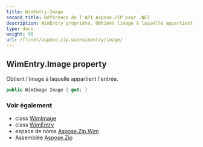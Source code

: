 ```yaml
---
title: WimEntry.Image
second_title: Référence de l'API Aspose.ZIP pour .NET
description: WimEntry propriété. Obtient limage à laquelle appartient lentrée.
type: docs
weight: 90
url: /fr/net/aspose.zip.wim/wimentry/image/
---
```

## WimEntry.Image property

Obtient l'image à laquelle appartient l'entrée.

```csharp
public WimImage Image { get; }
```

### Voir également

* class [WimImage](../../wimimage/)
* class [WimEntry](../)
* espace de noms [Aspose.Zip.Wim](../../wimentry/)
* Assemblée [Aspose.Zip](../../../)


